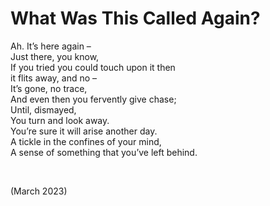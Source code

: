 # What Was This Called Again?
<!-- #SQUARK live!
| dest = poetry/what-was-this-called-again
| style = poetry
| index = poetry
| shard = #INDEX / ramblings
| date = 2023 March
-->

Ah. It’s here again –  
Just there, you know,  
If you tried you could touch upon it then  
it flits away, and no –  
It’s gone, no trace,  
And even then you fervently give chase;  
Until, dismayed,  
You turn and look away.  
You’re sure it will arise another day.  
A tickle in the confines of your mind,  
A sense of something that you’ve left behind.  


<br>


(March 2023)
